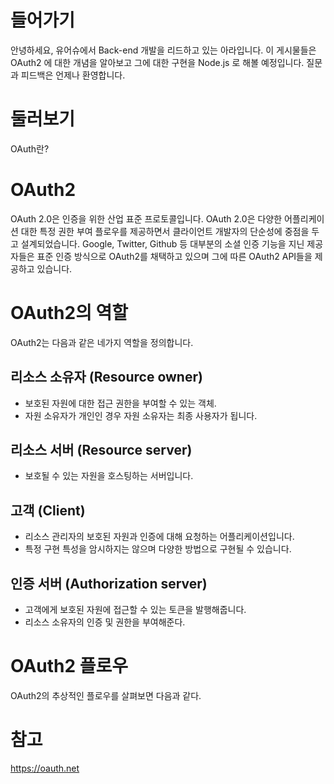 # 들어가기

  안녕하세요,  유어슈에서 Back-end 개발을 리드하고 있는 아라입니다. 이 게시물들은 OAuth2 에 대한 개념을 알아보고 그에 대한 구현을 Node.js 로 해볼 예정입니다. 질문과 피드백은 언제나 환영합니다.



# 둘러보기

OAuth란?





# OAuth2

 OAuth 2.0은 인증을 위한 산업 표준 프로토콜입니다. OAuth 2.0은 다양한 어플리케이션 대한 특정 권한 부여 플로우를 제공하면서 클라이언트 개발자의 단순성에 중점을 두고 설계되었습니다. Google, Twitter, Github 등 대부분의 소셜 인증 기능을 지닌 제공자들은 표준 인증 방식으로 OAuth2를 채택하고 있으며 그에 따른 OAuth2 API들을 제공하고 있습니다.



# OAuth2의 역할

OAuth2는 다음과 같은 네가지 역할을 정의합니다.

## 리소스 소유자 (Resource owner)

- 보호된 자원에 대한 접근 권한을 부여할 수 있는 객체.
- 자원 소유자가 개인인 경우 자원 소유자는 최종 사용자가 됩니다.

## 리소스 서버 (Resource server)

- 보호될 수 있는 자원을 호스팅하는 서버입니다.

## 고객 (Client)

- 리소스 관리자의 보호된 자원과 인증에 대해 요청하는 어플리케이션입니다.
- 특정 구현 특성을 암시하지는 않으며 다양한 방법으로 구현될 수 있습니다.

## 인증 서버 (Authorization server)

- 고객에게 보호된 자원에 접근할 수 있는 토큰을 발행해줍니다.
- 리소스 소유자의 인증 및 권한을 부여해준다.



# OAuth2 플로우

OAuth2의 추상적인 플로우를 살펴보면 다음과 같다.



# 참고

https://oauth.net
